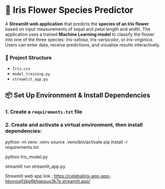 # 🌸 Iris Flower Species Predictor  

A **Streamlit web application** that predicts the **species of an Iris flower** based on input measurements of sepal and petal length and width. The application uses a trained **Machine Learning model** to classify the flower into one of the three species: *Iris-setosa*, *Iris-versicolor*, or *Iris-virginica*.  
Users can enter data, receive predictions, and visualize results interactively.


### 📁 Project Structure

- `Iris.csv`  
- `model_training.py`  
- `streamlit_app.py`



## 📦 Set Up Environment & Install Dependencies

### 1. Create a `requirements.txt` file 


### 2. Create and activate a virtual environment, then install dependencies:

python -m venv .venv
source .venv/bin/activate
pip install -r requirements.txt

python Iris_model.py

streamlit run streamlit_app.py

Streamlit web app link : https://celebaliris-app-app-hbonoajfzbp6khappux3k7e.streamlit.app/
